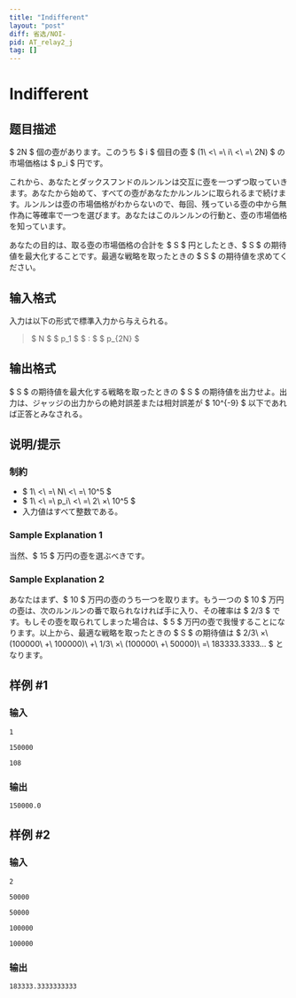 ```yaml
---
title: "Indifferent"
layout: "post"
diff: 省选/NOI-
pid: AT_relay2_j
tag: []
---
```


# Indifferent

## 题目描述

[problemUrl]: https://atcoder.jp/contests/cf17-relay-open/tasks/relay2_j

$ 2N $ 個の壺があります。このうち $ i $ 個目の壺 $ (1\ <\ =\ i\ <\ =\ 2N) $ の市場価格は $ p_i $ 円です。

これから、あなたとダックスフンドのルンルンは交互に壺を一つずつ取っていきます。あなたから始めて、すべての壺があなたかルンルンに取られるまで続けます。ルンルンは壺の市場価格がわからないので、毎回、残っている壺の中から無作為に等確率で一つを選びます。あなたはこのルンルンの行動と、壺の市場価格を知っています。

あなたの目的は、取る壺の市場価格の合計を $ S $ 円としたとき、$ S $ の期待値を最大化することです。最適な戦略を取ったときの $ S $ の期待値を求めてください。

## 输入格式

入力は以下の形式で標準入力から与えられる。

> $ N $ $ p_1 $ $ : $ $ p_{2N} $

## 输出格式

$ S $ の期待値を最大化する戦略を取ったときの $ S $ の期待値を出力せよ。出力は、ジャッジの出力からの絶対誤差または相対誤差が $ 10^{-9} $ 以下であれば正答とみなされる。

## 说明/提示

### 制約

- $ 1\ <\ =\ N\ <\ =\ 10^5 $
- $ 1\ <\ =\ p_i\ <\ =\ 2\ ×\ 10^5 $
- 入力値はすべて整数である。

### Sample Explanation 1

当然、$ 15 $ 万円の壺を選ぶべきです。

### Sample Explanation 2

あなたはまず、$ 10 $ 万円の壺のうち一つを取ります。もう一つの $ 10 $ 万円の壺は、次のルンルンの番で取られなければ手に入り、その確率は $ 2/3 $ です。もしその壺を取られてしまった場合は、$ 5 $ 万円の壺で我慢することになります。以上から、最適な戦略を取ったときの $ S $ の期待値は $ 2/3\ ×\ (100000\ +\ 100000)\ +\ 1/3\ ×\ (100000\ +\ 50000)\ =\ 183333.3333… $ となります。

## 样例 #1

### 输入

```
1
150000
108
```

### 输出

```
150000.0
```

## 样例 #2

### 输入

```
2
50000
50000
100000
100000
```

### 输出

```
183333.3333333333
```

